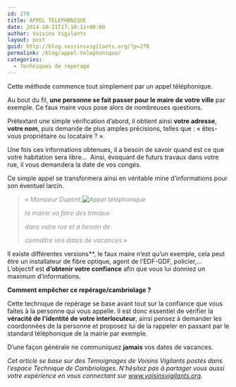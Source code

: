 ```yaml
---
id: 278
title: APPEL TELEPHONIQUE
date: 2014-10-21T17:10:11+00:00
author: Voisins Vigilants
layout: post
guid: http://blog.voisinsvigilants.org/?p=278
permalink: /blog/appel-telephonique/
categories:
  - Techniques de reperage
---
```

Cette méthode commence tout simplement par un appel téléphonique.
  

  
Au bout du fil, **une personne se fait passer pour le maire de votre ville** par exemple. Ce faux maire vous pose alors de nombreuses questions.

Prétextant une simple vérification d’abord, il obtient ainsi **votre adresse**, **votre nom**, puis demande de plus amples précisions, telles que : « êtes-vous propriétaire ou locataire ? ».

Une fois ces informations obtenues, il a besoin de savoir quand est ce que votre habitation sera libre…  Ainsi, évoquant de futurs travaux dans votre rue, il vous demandera la date de vos congés.

Ce simple appel se transformera ainsi en véritable mine d’informations pour son éventuel larcin.

> <p style="text-align: left">
>   <em><span style="color: #8d8d8d">&laquo;&nbsp;Monsieur Dupont,<img class="alignright wp-image-102" src="./../../images/2014/10/telephone_86.jpg" alt="Appel téléphonique"  /><br /> </span></em>
> </p>
> 
> <p style="text-align: left">
>   <em><span style="color: #8d8d8d">la mairie va faire des travaux</span></em>
> </p>
> 
> <p style="text-align: left">
>   <em><span style="color: #8d8d8d"> dans votre rue et a besoin de</span></em>
> </p>
> 
> <p style="text-align: left">
>   <em><span style="color: #8d8d8d">connaître vos dates de vacances&nbsp;&raquo;</span></em>
> </p>

  
Il existe différentes versions**, le faux maire n’est qu’un exemple, cela peut être un installateur de fibre optique, agent de l’EDF-GDF, policier,… L’objectif est **d’obtenir votre confiance** afin que vous lui donniez un maximum d’informations.

**Comment empêcher ce repérage/cambriolage ?**

Cette technique de repérage se base avant tout sur la confiance que vous faites à la personne qui vous appelle. Il est donc essentiel de vérifier la **véracité de l’identité de votre interlocuteur**, ainsi pensez à demander les coordonnées de la personne et proposez lui de la rappeler en passant par le standard téléphonique de la mairie par exemple.

D&rsquo;une façon générale ne communiquez **jamais** vos dates de vacances.

_Cet article se base sur des Temoignages de Voisins Vigilants postés dans l’espace Technique de Cambriolages. N’hésitez pas à partager vous aussi votre expérience en vous connectant sur <a style="font-style: inherit;font-weight: inherit" href="http://www.voisinsvigilants.org/">www.voisinsvigilants.org</a>._
